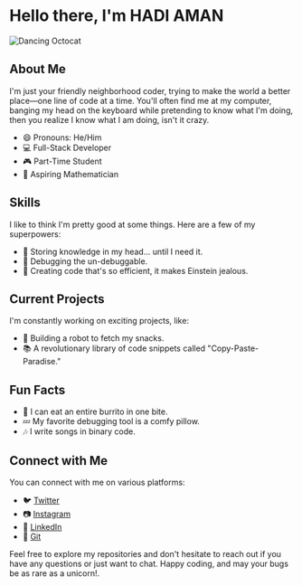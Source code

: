 # Hello there, I'm HADI AMAN

![Dancing Octocat](https://media.giphy.com/media/KzJkzjggfGN5Py6nkT/giphy.gif)

## About Me

I'm just your friendly neighborhood coder, trying to make the world a better place—one line of code at a time. You'll often find me at my computer, banging my head on the keyboard while pretending to know what I'm doing, then you realize I know what I am doing, isn't it crazy.

- 😄 Pronouns: He/Him
- 💻 Full-Stack Developer
- 🎮 Part-Time Student
- 🚀 Aspiring Mathematician

## Skills

I like to think I'm pretty good at some things. Here are a few of my superpowers:

- 💾 Storing knowledge in my head... until I need it.
- 🚀 Debugging the un-debuggable.
- 🌟 Creating code that's so efficient, it makes Einstein jealous.

## Current Projects

I'm constantly working on exciting projects, like:

- 🤖 Building a robot to fetch my snacks.
- 📚 A revolutionary library of code snippets called "Copy-Paste-Paradise."

## Fun Facts

- 🌮 I can eat an entire burrito in one bite.
- 💤 My favorite debugging tool is a comfy pillow.
- 🎶 I write songs in binary code.

## Connect with Me

You can connect with me on various platforms:

- 🐦 [Twitter](https://twitter.com/_hadiaman_)
- 📷 [Instagram](https://instagram.com/_hadi.aman_)
- 🚀 [LinkedIn](https://www.linkedin.com/in/hadiaman)
- 💼 [Git]([https://www.yourportfolio.com](https://github.com/thehadiaman?tab=repositories))

Feel free to explore my repositories and don't hesitate to reach out if you have any questions or just want to chat. Happy coding, and may your bugs be as rare as a unicorn!.
